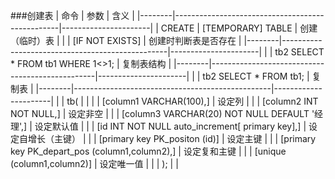 ###创建表
|  命令  |                       参数                      |         含义         |
|--------|-------------------------------------------------|----------------------|
| CREATE | [TEMPORARY] TABLE                               | 创建（临时）表       |
|        | [IF NOT EXISTS]                                 | 创建时判断表是否存在 |
|--------|-------------------------------------------------|----------------------|
|        | tb2 SELECT * FROM tb1 WHERE 1<>1;               | 复制表结构           |
|--------|-------------------------------------------------|----------------------|
|        | tb2 SELECT * FROM tb1;                          | 复制表               |
|--------|-------------------------------------------------|----------------------|
|        | tb(                                             |                      |
|        | [column1 VARCHAR(100),]                         | 设定列               |
|        | [column2 INT NOT NULL,]                         | 设定非空             |
|        | [column3 VARCHAR(20) NOT NULL DEFAULT '经理',]  | 设定默认值           |
|        | [id INT NOT NULL auto_increment[ primary key],] | 设定自增长（主键）   |
|        | [primary key PK_positon (id)]                   | 设定主键             |
|        | [primary key PK_depart_pos (column1,column2),]  | 设定复和主键         |
|        | [unique (column1,column2)]                      | 设定唯一值           |
|        | );                                              |                      |